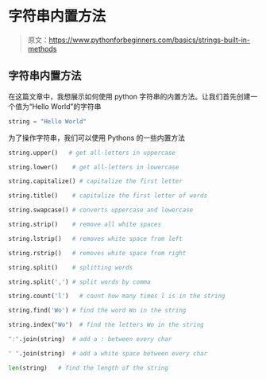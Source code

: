 # 字符串内置方法

> 原文：<https://www.pythonforbeginners.com/basics/strings-built-in-methods>

## 字符串内置方法

在这篇文章中，我想展示如何使用 python 字符串的内置方法。让我们首先创建一个值为“Hello World”的字符串

```py
string = "Hello World" 
```

为了操作字符串，我们可以使用 Pythons 的一些内置方法

```py
string.upper()   # get all-letters in uppercase

string.lower()    # get all-letters in lowercase

string.capitalize() # capitalize the first letter

string.title()    # capitalize the first letter of words

string.swapcase() # converts uppercase and lowercase

string.strip()    # remove all white spaces

string.lstrip()   # removes white space from left

string.rstrip()   # removes white space from right

string.split()    # splitting words

string.split(',') # split words by comma

string.count('l')   # count how many times l is in the string

string.find('Wo') # find the word Wo in the string

string.index("Wo")  # find the letters Wo in the string

":".join(string)  # add a : between every char

" ".join(string)  # add a white space between every char

len(string)   # find the length of the string 
```